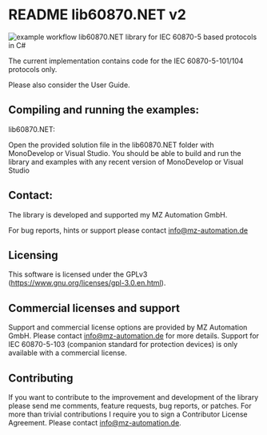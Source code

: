 # README lib60870.NET v2
![example workflow](https://github.com/Magniveo/lib60870.NET/actions/workflows/main.yml/badge.svg)
lib60870.NET library for IEC 60870-5 based protocols in C#

The current implementation contains code for the IEC 60870-5-101/104 protocols only.

Please also consider the User Guide.


## Compiling and running the examples:


lib60870.NET:

Open the provided solution file in the lib60870.NET folder with MonoDevelop or Visual Studio. You should be able to build and run the library and examples with any recent version of MonoDevelop or Visual Studio

## Contact:

The library is developed and supported my MZ Automation GmbH.

For bug reports, hints or support please contact info@mz-automation.de

## Licensing

This software is licensed under the GPLv3 (https://www.gnu.org/licenses/gpl-3.0.en.html).

## Commercial licenses and support

Support and commercial license options are provided by MZ Automation GmbH. Please contact info@mz-automation.de for more details. Support for IEC 60870-5-103 (companion standard for protection devices) is only available with a commercial license.

## Contributing

If you want to contribute to the improvement and development of the library please send me comments, feature requests, bug reports, or patches. For more than trivial contributions I require you to sign a Contributor License Agreement. Please contact info@mz-automation.de.
